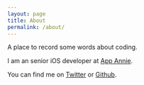 ```yaml
---
layout: page
title: About
permalink: /about/
---
```


A place to record some words about coding.

I am an senior iOS developer at [App Annie](https://www.appannie.com/).

You can find me on [Twitter](https://twitter.com/zxhfirefox) or [Github](https://github.com/zxhfirefox).

